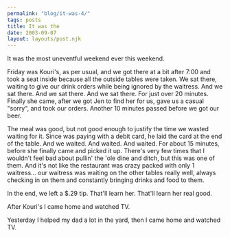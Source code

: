 ```yaml
---
permalink: "blog/it-was-4/"
tags: posts
title: It was the
date: 2003-09-07
layout: layouts/post.njk
---
```


It was the most uneventful weekend ever this weekend.

Friday was Kouri's, as per usual, and we got there at a bit after 7:00 and took a seat inside because all the outside tables were taken. We sat there, waiting to give our drink orders while being ignored by the waitress. And we sat there. And we sat there. And we sat there. For just over 20 minutes. Finally she came, after we got Jen to find her for us, gave us a casual "sorry", and took our orders. Another 10 minutes passed before we got our beer. 

The meal was good, but not good enough to justify the time we wasted waiting for it. Since was paying with a debit card, he laid the card at the end of the table. And we waited. And waited. And waited. For about 15 minutes, before she finally came and picked it up. There's very few times that I wouldn't feel bad about pullin' the 'ole dine and ditch, but this was one of them. And it's not like the restaurant was crazy packed with only 1 waitress... our waitress was waiting on the other tables really well, always checking in on them and constantly bringing drinks and food to them.

In the end, we left a $.29 tip. That'll learn her. That'll learn her real good.

After Kouri's I came home and watched TV. 

Yesterday I helped my dad a lot in the yard, then I came home and watched TV.